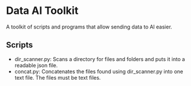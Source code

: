 # Data AI Toolkit

A toolkit of scripts and programs that allow sending data to AI easier. 

## Scripts
- dir_scanner.py: Scans a directory for files and folders and puts it into a readable json file. 
- concat.py: Concatenates the files found using dir_scanner.py into one text file. The files must be text files. 

